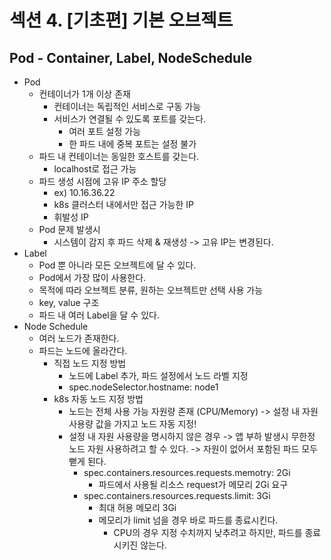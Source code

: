 # 섹션 4. [기초편] 기본 오브젝트

## Pod - Container, Label, NodeSchedule
- Pod
  - 컨테이너가 1개 이상 존재
    - 컨테이너는 독립적인 서비스로 구동 가능
    - 서비스가 연결될 수 있도록 포트를 갖는다.
      - 여러 포트 설정 가능
      - 한 파드 내에 중복 포트는 설정 불가
  - 파드 내 컨테이너는 동일한 호스트를 갖는다.
    - localhost로 접근 가능
  - 파드 생성 시점에 고유 IP 주소 할당
    - ex) 10.16.36.22
    - k8s 클러스터 내에서만 접근 가능한 IP
    - 휘발성 IP 
  - Pod 문제 발생시
    - 시스템이 감지 후 파드 삭제 & 재생성 -> 고유 IP는 변경된다.
- Label
  - Pod 뿐 아니라 모든 오브젝트에 달 수 있다.
  - Pod에서 가장 많이 사용한다.
  - 목적에 따라 오브젝트 분류, 원하는 오브젝트만 선택 사용 가능
  - key, value 구조
  - 파드 내 여러 Label을 달 수 있다.
- Node Schedule
  - 여러 노드가 존재한다.
  - 파드는 노드에 올라간다.
    - 직접 노드 지정 방법
      - 노드에 Label 추가, 파드 설정에서 노드 라벨 지정
      - spec.nodeSelector.hostname: node1
    - k8s 자동 노드 지정 방법
      - 노드는 전체 사용 가능 자원량 존재 (CPU/Memory) -> 설정 내 자원 사용량 값을 가지고 노드 자동 지정!
      - 설정 내 자원 사용량을 명시하지 않은 경우 -> 앱 부하 발생시 무한정 노드 자원 사용하려고 할 수 있다. -> 자원이 없어서 포함된 파드 모두 뻗게 된다.
        - spec.containers.resources.requests.memotry: 2Gi
          - 파드에서 사용될 리소스 request가 메모리 2Gi 요구
        - spec.containers.resources.requests.limit: 3Gi
          - 최대 허용 메모리 3Gi
          - 메모리가 limit 넘을 경우 바로 파드를 종료시킨다.
            - CPU의 경우 지정 수치까지 낮추려고 하지만, 파드를 종료시키진 않는다.